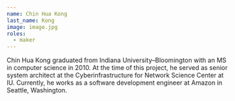 ```yaml
---
name: Chin Hua Kong
last_name: Kong
image: image.jpg
roles:
  - maker
---
```

Chin Hua Kong graduated from Indiana University–Bloomington with an MS in computer science in 2010. At the time of this project, he served as senior system architect at the Cyberinfrastructure for Network Science Center at IU. Currently, he works as a software development engineer at Amazon in Seattle, Washington.